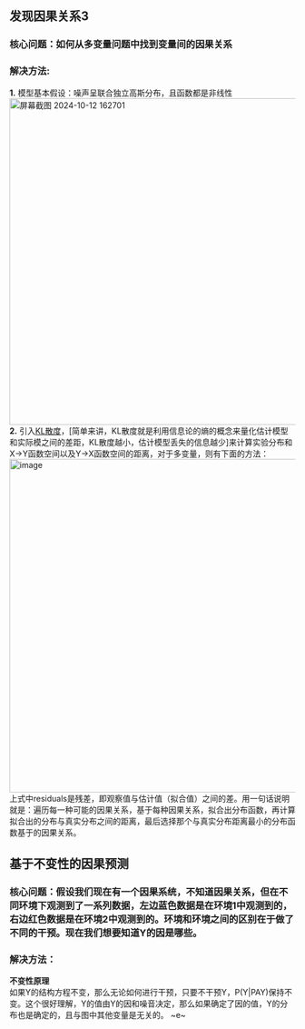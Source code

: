 ## 发现因果关系3
### 核心问题：如何从多变量问题中找到变量间的因果关系
### 解决方法:  
**1.** 模型基本假设：噪声呈联合独立高斯分布，且函数都是非线性  
<img width="575" alt="屏幕截图 2024-10-12 162701" src="https://github.com/user-attachments/assets/f43adf0f-8425-45ac-a1b6-a788ff507fd2">  
**2.** 引入[KL散度](https://zhuanlan.zhihu.com/p/100676922)，[简单来讲，KL散度就是利用信息论的熵的概念来量化估计模型和实际模之间的差距，KL散度越小，估计模型丢失的信息越少]来计算实验分布和X->Y函数空间以及Y->X函数空间的距离，对于多变量，则有下面的方法：  
<img width="587" alt="image" src="https://github.com/user-attachments/assets/282c64a6-37b6-4ec5-8680-b2167afe9bd0">  
上式中residuals是残差，即观察值与估计值（拟合值）之间的差。用一句话说明就是：遍历每一种可能的因果关系，基于每种因果关系，拟合出分布函数，再计算拟合出的分布与真实分布之间的距离，最后选择那个与真实分布距离最小的分布函数基于的因果关系。  
## 基于不变性的因果预测
### 核心问题：假设我们现在有一个因果系统，不知道因果关系，但在不同环境下观测到了一系列数据，左边蓝色数据是在环境1中观测到的，右边红色数据是在环境2中观测到的。环境和环境之间的区别在于做了不同的干预。现在我们想要知道Y的因是哪些。
### 解决方法：
**不变性原理**  
如果Y的结构方程不变，那么无论如何进行干预，只要不干预Y，P(Y|PAY)保持不变。这个很好理解，Y的值由Y的因和噪音决定，那么如果确定了因的值，Y的分布也是确定的，且与图中其他变量是无关的。
~e~
